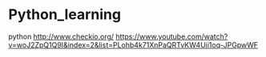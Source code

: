 # Python_learning
python
http://www.checkio.org/
https://www.youtube.com/watch?v=woJ2ZpQ1Q9I&index=2&list=PLohb4k71XnPaQRTvKW4Uii1oq-JPGpwWF